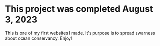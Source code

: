 # This project was completed August 3, 2023

This is one of my first websites I made. It's purpose is to spread awarness about ocean conservancy. Enjoy!
